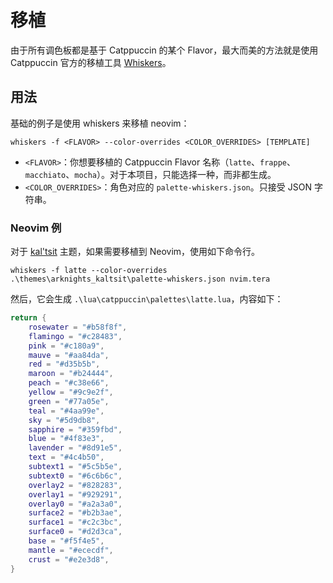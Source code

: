# 移植

由于所有调色板都是基于 Catppuccin 的某个 Flavor，最大而美的方法就是使用 Catppuccin 官方的移植工具 [Whiskers](https://github.com/catppuccin/whiskers)。

## 用法

基础的例子是使用 whiskers 来移植 neovim：

```console
whiskers -f <FLAVOR> --color-overrides <COLOR_OVERRIDES> [TEMPLATE]
```

- `<FLAVOR>`：你想要移植的 Catppuccin Flavor 名称（`latte`、`frappe`、`macchiato`、`mocha`）。对于本项目，只能选择一种，而非都生成。
- `<COLOR_OVERRIDES>`：角色对应的 `palette-whiskers.json`。只接受 JSON 字符串。

### Neovim 例

对于 [kal'tsit](themes/arknights_kaltsit/README.md) 主题，如果需要移植到 Neovim，使用如下命令行。

```console
whiskers -f latte --color-overrides .\themes\arknights_kaltsit\palette-whiskers.json nvim.tera
```

然后，它会生成 `.\lua\catppuccin\palettes\latte.lua`，内容如下：

```lua
return {
	rosewater = "#b58f8f",
	flamingo = "#c28483",
	pink = "#c180a9",
	mauve = "#aa84da",
	red = "#d35b5b",
	maroon = "#b24444",
	peach = "#c38e66",
	yellow = "#9c9e2f",
	green = "#77a05e",
	teal = "#4aa99e",
	sky = "#5d9db8",
	sapphire = "#359fbd",
	blue = "#4f83e3",
	lavender = "#8d91e5",
	text = "#4c4b50",
	subtext1 = "#5c5b5e",
	subtext0 = "#6c6b6c",
	overlay2 = "#828283",
	overlay1 = "#929291",
	overlay0 = "#a2a3a0",
	surface2 = "#b2b3ae",
	surface1 = "#c2c3bc",
	surface0 = "#d2d3ca",
	base = "#f5f4e5",
	mantle = "#ececdf",
	crust = "#e2e3d8",
}
```
